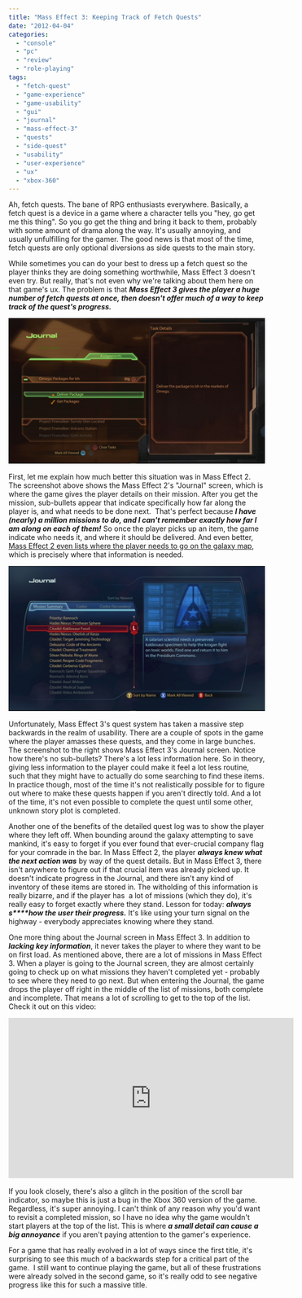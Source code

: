 ```yaml
---
title: "Mass Effect 3: Keeping Track of Fetch Quests"
date: "2012-04-04"
categories: 
  - "console"
  - "pc"
  - "review"
  - "role-playing"
tags: 
  - "fetch-quest"
  - "game-experience"
  - "game-usability"
  - "gui"
  - "journal"
  - "mass-effect-3"
  - "quests"
  - "side-quest"
  - "usability"
  - "user-experience"
  - "ux"
  - "xbox-360"
---
```


Ah, fetch quests. The bane of RPG enthusiasts everywhere. Basically, a fetch quest is a device in a game where a character tells you "hey, go get me this thing". So you go get the thing and bring it back to them, probably with some amount of drama along the way. It's usually annoying, and usually unfulfilling for the gamer. The good news is that most of the time, fetch quests are only optional diversions as side quests to the main story.

While sometimes you can do your best to dress up a fetch quest so the player thinks they are doing something worthwhile, Mass Effect 3 doesn't even try. But really, that's not even why we're talking about them here on that game's ux. The problem is that _**Mass Effect 3 gives the player a huge number of fetch quests at once, then doesn't offer much of a way to keep track of the quest's progress.**_

[![](images/journal-open-assignment-1024x580.jpg "Mass Effect 2's Journal screen")](http://www.thatgamesux.com/wp-content/uploads/2012/04/journal-open-assignment.jpg)

First, let me explain how much better this situation was in Mass Effect 2. The screenshot above shows the Mass Effect 2's "Journal" screen, which is where the game gives the player details on their mission. After you get the mission, sub-bullets appear that indicate specifically how far along the player is, and what needs to be done next.  That's perfect because _**I have (nearly) a million missions to do, and I can't remember exactly how far I am along on each of them!**_ So once the player picks up an item, the game indicate who needs it, and where it should be delivered. And even better, [Mass Effect 2 even lists where the player needs to go on the galaxy map](http://www.thatgamesux.com/mass-effect-2s-galaxy-map-offers-information-when-you-need-it/ "Mass Effect 2: The Galaxy Map Offers Information When You Need It"), which is precisely where that information is needed.

[![](images/journal-missions-2-1024x580.jpg "Mass Effect 3's Journal screen")](http://www.thatgamesux.com/wp-content/uploads/2012/04/journal-missions-2.jpg)

Unfortunately, Mass Effect 3's quest system has taken a massive step backwards in the realm of usability. There are a couple of spots in the game where the player amasses these quests, and they come in large bunches. The screenshot to the right shows Mass Effect 3's Journal screen. Notice how there's no sub-bullets? There's a lot less information here. So in theory, giving less information to the player could make it feel a lot less routine, such that they might have to actually do some searching to find these items. In practice though, most of the time it's not realistically possible for to figure out where to make these quests happen if you aren't directly told. And a lot of the time, it's not even possible to complete the quest until some other, unknown story plot is completed.

Another one of the benefits of the detailed quest log was to show the player where they left off. When bounding around the galaxy attempting to save mankind, it's easy to forget if you ever found that ever-crucial company flag for your comrade in the bar. In Mass Effect 2, the player _**always knew what the next action was**_ by way of the quest details. But in Mass Effect 3, there isn't anywhere to figure out if that crucial item was already picked up. It doesn't indicate progress in the Journal, and there isn't any kind of inventory of these items are stored in. The witholding of this information is really bizarre, and if the player has  a lot of missions (which they do), it's really easy to forget exactly where they stand. Lesson for today: _**always s****how the user their progress.**_ It's like using your turn signal on the highway - everybody appreciates knowing where they stand.

One more thing about the Journal screen in Mass Effect 3. In addition to _**lacking key information**_, it never takes the player to where they want to be on first load. As mentioned above, there are a lot of missions in Mass Effect 3. When a player is going to the Journal screen, they are almost certainly going to check up on what missions they haven't completed yet - probably to see where they need to go next. But when entering the Journal, the game drops the player off right in the middle of the list of missions, both complete and incomplete. That means a lot of scrolling to get to the top of the list. Check it out on this video:

<iframe width="560" height="315" src="https://www.youtube.com/embed/1kescCe-Lo8?si=jdjZnyiV9wHj0rlY" title="YouTube video player" frameborder="0" allow="accelerometer; autoplay; clipboard-write; encrypted-media; gyroscope; picture-in-picture; web-share" allowfullscreen></iframe>

If you look closely, there's also a glitch in the position of the scroll bar indicator, so maybe this is just a bug in the Xbox 360 version of the game. Regardless, it's super annoying. I can't think of any reason why you'd want to revisit a completed mission, so I have no idea why the game wouldn't start players at the top of the list. This is where _**a small detail can cause a big annoyance**_ if you aren't paying attention to the gamer's experience.

For a game that has really evolved in a lot of ways since the first title, it's surprising to see this much of a backwards step for a critical part of the game.  I still want to continue playing the game, but all of these frustrations were already solved in the second game, so it's really odd to see negative progress like this for such a massive title.
